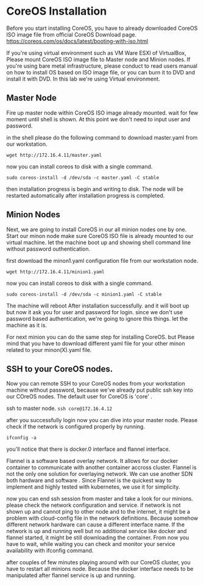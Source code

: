 # CoreOS Installation


Before you start installing CoreOS, you have to already downloaded CoreOS ISO image file from official CoreOS Download page.
https://coreos.com/os/docs/latest/booting-with-iso.html

If you're using virtual environment such as VM Ware ESXI of VirtualBox, Please mount CoreOS ISO image file to Master node and Minion nodes. If you're using bare metal infrastructure, please conduct to read users manual on how to install OS based on ISO image file, or you can burn it to DVD and install it with DVD. In this lab we're using Virtual environment.

## Master Node

Fire up master node within CoreOS ISO image already mounted. wait for few moment until shell is shown. At this point we don't need to input user and password.

in the shell please do the following command to download master.yaml from our workstation.

```wget http://172.16.4.11/master.yaml```

now you can install coreos to disk with a single command.

```sudo coreos-install -d /dev/sda -c master.yaml -C stable```

then installation progress is begin and writing to disk. The node will be restarted automatically after installation progress is completed.


## Minion Nodes

Next, we are going to install CoreOS in our all minion nodes one by one. Start our minon node make sure CoreOS ISO file is already mounted to our virtual machine. let the machine boot up and showing shell command line without password outhentication. 

first download the minon1.yaml configuration file from our workstation node.

```wget http://172.16.4.11/minion1.yaml```

now you can install coreos to disk with a single command.

```sudo coreos-install -d /dev/sda -c minion1.yaml -C stable```

The machine will reboot After installation successfully. and it will boot up but now it ask you for user and password for login. since we don't use password based authentication, we're going to ignore this things. let the machine as it is.

For next minion you can do the same step for installing CoreOS. but Please mind that you have to download different yaml file for your other minon related to your minon(X).yaml file.


## SSH to your CoreOS nodes.

Now you can remote SSH to your CoreOS nodes from your workstation machine without password, because we've already put public ssh key into our COreOS nodes. The default user for CoreOS is 'core' .

ssh to master node.
```ssh core@172.16.4.12```

after you successfully login now you can dive into your master node. Please check if the network is configured properly by running.

```ifconfig -a```

you'll notice that there is docker.0 interface and flannel interface.

Flannel is a software based overlay network. It allows for our docker container to communicate with another container accross cluster. Flannel is not the only one solution for overlaying network. We can use another SDN both hardware and software . Since Flannel is the quickest way to implement and highly tested with kubernetes, we use it for simplicity.

now you can end ssh session from master and take a look for our minions. please check the network configuration and service. if network is not shown up and cannot ping to other node and to the internet, it might be a problem with cloud-config file in the network definitions. Because somehow different network hardware can cause a different interface name. If the network is up and running well but no additional service like docker and flannel started, it might be still downloading the container. From now you have to wait, while waiting you can check and monitor your service availability
with ifconfig command.

after couples of few minutes playing around with our CoreOS cluster, you have to restart all minions node. Because the docker interface needs to be manipulated after flannel service is up and running. 



